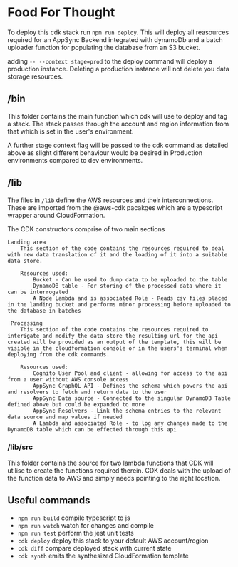 # Food For Thought

To deploy this cdk stack run `npm run deploy`. This will deploy all reasources required for an AppSync Backend integrated with dynamoDb and a batch uploader function for populating the database from an S3 bucket.

adding `-- --context stage=prod` to the deploy command will deploy a production instance. Deleting a production instance will not delete you data storage resources.

## /bin

This folder contains the main function which cdk will use to deploy and tag a stack. The stack passes through the account and region information from that which is set in the user's environment.

A further stage context flag will be passed to the cdk command as detailed above as slight different behaviour would be desired in Production environments compared to dev environments.

## /lib

The files in `/lib` define the AWS resources and their interconnections. These are imported from the @aws-cdk pacakges which are a typescript wrapper around CloudFormation.

The CDK constructors comprise of two main sections

```
Landing area
    This section of the code contains the resources required to deal with new data translation of it and the loading of it into a suitable data store.

    Resources used:
        Bucket - Can be used to dump data to be uploaded to the table
        DynamoDB table - For storing of the processed data where it can be interrogated
        A Node Lambda and is associated Role - Reads csv files placed in the landing bucket and performs minor processing before uploaded to the database in batches
```

```
 Processing
    This section of the code contains the resources required to interigate and modify the data store the resulting url for the api created will be provided as an output of the template, this will be visible in the cloudformation console or in the users's terminal when deploying from the cdk commands.

    Resources used:
        Cognito User Pool and client - allowing for access to the api from a user without AWS console access
        AppSync GraphQL API - Defines the schema which powers the api and resolvers to fetch and return data to the user
        AppSync Data source - Connected to the singular DynamoDB Table defined above but could be expanded to more
        AppSync Resolvers - Link the schema entries to the relevant data source and map values if needed
        A Lambda and associated Role - to log any changes made to the DynamoDB table which can be effected through this api
```

### /lib/src

This folder contains the source for two lambda functions that CDK will utilise to create the functions required therein. CDK deals with the upload of the function data to AWS and simply needs pointing to the right location.

## Useful commands

- `npm run build` compile typescript to js
- `npm run watch` watch for changes and compile
- `npm run test` perform the jest unit tests
- `cdk deploy` deploy this stack to your default AWS account/region
- `cdk diff` compare deployed stack with current state
- `cdk synth` emits the synthesized CloudFormation template
